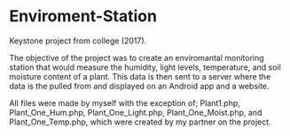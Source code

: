 # Enviroment-Station
Keystone project from college (2017).

The objective of the project was to create an enviromantal monitoring station that would measure the humidity, light levels,
temperature, and soil moisture content of a plant.  This data is then sent to a server where the data is the pulled from and
displayed on an Android app and a website.

All files were made by myself with the exception of; Plant1.php, Plant_One_Hum.php, Plant_One_Light.php, Plant_One_Moist.php,
and Plant_One_Temp.php, which were created by my partner on the project.
